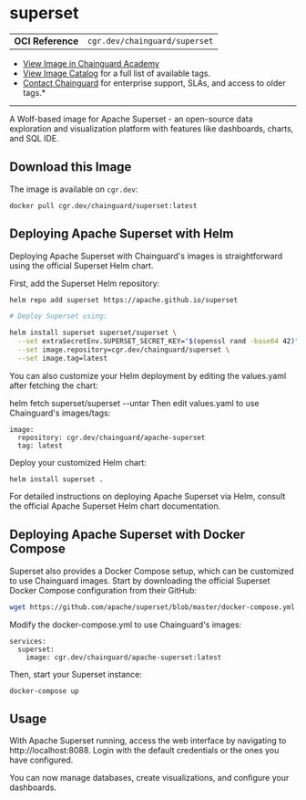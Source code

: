 <!--monopod:start-->
# superset
| | |
| - | - |
| **OCI Reference** | `cgr.dev/chainguard/superset` |

* [View Image in Chainguard Academy](https://edu.chainguard.dev/chainguard/chainguard-images/reference/superset/overview/)
* [View Image Catalog](https://console.enforce.dev/images/catalog) for a full list of available tags.
* [Contact Chainguard](https://www.chainguard.dev/chainguard-images) for enterprise support, SLAs, and access to older tags.*

---

<!--overview:start-->
A Wolf-based image for Apache Superset - an open-source data exploration and visualization platform with features like dashboards, charts, and SQL IDE.
<!--overview:end-->

<!--getting:start-->
## Download this Image
The image is available on `cgr.dev`:
```
docker pull cgr.dev/chainguard/superset:latest
```
<!--getting:end-->

<!--body:start-->
## Deploying Apache Superset with Helm

Deploying Apache Superset with Chainguard's images is straightforward using the official Superset Helm chart.

First, add the Superset Helm repository:

```bash
helm repo add superset https://apache.github.io/superset

# Deploy Superset using:

helm install superset superset/superset \
  --set extraSecretEnv.SUPERSET_SECRET_KEY="$(openssl rand -base64 42)" \
  --set image.repository=cgr.dev/chainguard/superset \
  --set image.tag=latest
```

You can also customize your Helm deployment by editing the values.yaml after fetching the chart:

helm fetch superset/superset --untar
Then edit values.yaml to use Chainguard's images/tags:

```
image:
  repository: cgr.dev/chainguard/apache-superset
  tag: latest
```
Deploy your customized Helm chart:

```
helm install superset .
```

For detailed instructions on deploying Apache Superset via Helm, consult the official Apache Superset Helm chart documentation.

## Deploying Apache Superset with Docker Compose
Superset also provides a Docker Compose setup, which can be customized to use Chainguard images. Start by downloading the official Superset Docker Compose configuration from their GitHub:

```bash
wget https://github.com/apache/superset/blob/master/docker-compose.yml
```
Modify the docker-compose.yml to use Chainguard's images:

```
services:
  superset:
    image: cgr.dev/chainguard/apache-superset:latest
```
Then, start your Superset instance:

```
docker-compose up
```

## Usage
With Apache Superset running, access the web interface by navigating to http://localhost:8088. Login with the default credentials or the ones you have configured.

You can now manage databases, create visualizations, and configure your dashboards.

<!--body:end-->